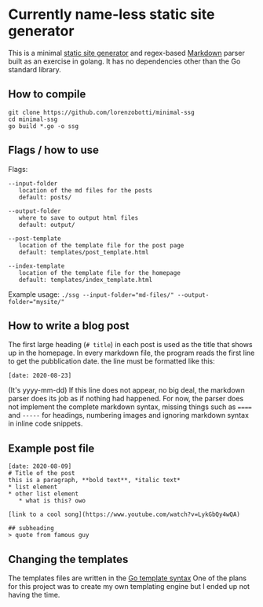 # Currently name-less static site generator

This is a minimal [static site generator](https://en.wikipedia.org/wiki/Web_template_system#Static_site_generators) and regex-based [Markdown](https://www.markdownguide.org/getting-started/) parser built as an exercise in golang. It has no dependencies other than the Go standard library.

## How to compile

```
git clone https://github.com/lorenzobotti/minimal-ssg
cd minimal-ssg
go build *.go -o ssg
```

## Flags / how to use
Flags:

```
--input-folder
   location of the md files for the posts
   default: posts/

--output-folder
   where to save to output html files
   default: output/

--post-template
   location of the template file for the post page
   default: templates/post_template.html

--index-template
   location of the template file for the homepage
   default: templates/index_template.html
```

Example usage:
`./ssg --input-folder="md-files/" --output-folder="mysite/"`

## How to write a blog post
The first large heading (`# title`) in each post is used as the title that shows up in the homepage.
In every markdown file, the program reads the first line to get the pubblication date. the line must be formatted like this:
```
[date: 2020-08-23]
```
(It's yyyy-mm-dd)
If this line does not appear, no big deal, the markdown parser does its job as if nothing had happened.
For now, the parser does not implement the complete markdown syntax, missing things such as `====` and `-----` for headings, numbering images and ignoring markdown syntax in inline code snippets.

## Example post file
```
[date: 2020-08-09]
# Title of the post
this is a paragraph, **bold text**, *italic text*
* list element
* other list element
   * what is this? owo

[link to a cool song](https://www.youtube.com/watch?v=LykGbQy4wQA)

## subheading
> quote from famous guy
```

## Changing the templates
The templates files are written in the [Go template syntax](https://golang.org/pkg/text/template/#pkg-overview)
One of the plans for this project was to create my own templating engine but I ended up not having the time.
